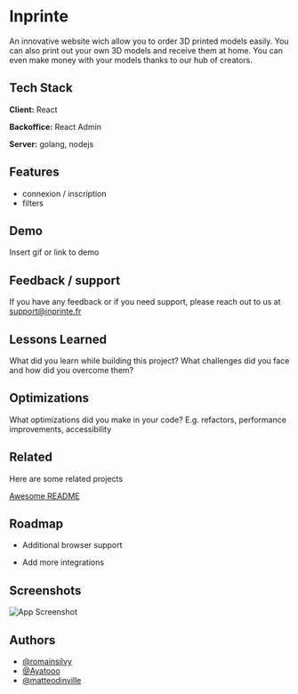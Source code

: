 # Inprinte 

An innovative website wich allow you to order 3D printed models easily. 
You can also print out your own 3D models and receive them at home.
You can even make money with your models thanks to our hub of creators.




## Tech Stack

**Client:** React

**Backoffice:** React Admin

**Server:** golang, nodejs


## Features

- connexion / inscription
- filters


## Demo

Insert gif or link to demo


## Feedback / support

If you have any feedback or if you need support, please reach out to us at support@inprinte.fr


## Lessons Learned

What did you learn while building this project? What challenges did you face and how did you overcome them?


## Optimizations

What optimizations did you make in your code? E.g. refactors, performance improvements, accessibility


## Related

Here are some related projects

[Awesome README](https://github.com/matiassingers/awesome-readme)


## Roadmap

- Additional browser support

- Add more integrations


## Screenshots

![App Screenshot](https://via.placeholder.com/468x300?text=App+Screenshot+Here)


## Authors

- [@romainsilvy](https://github.com/romainsilvy)
- [@Ayatooo](https://github.com/Ayatooo)
- [@matteodinville](https://github.com/matteodinville)


